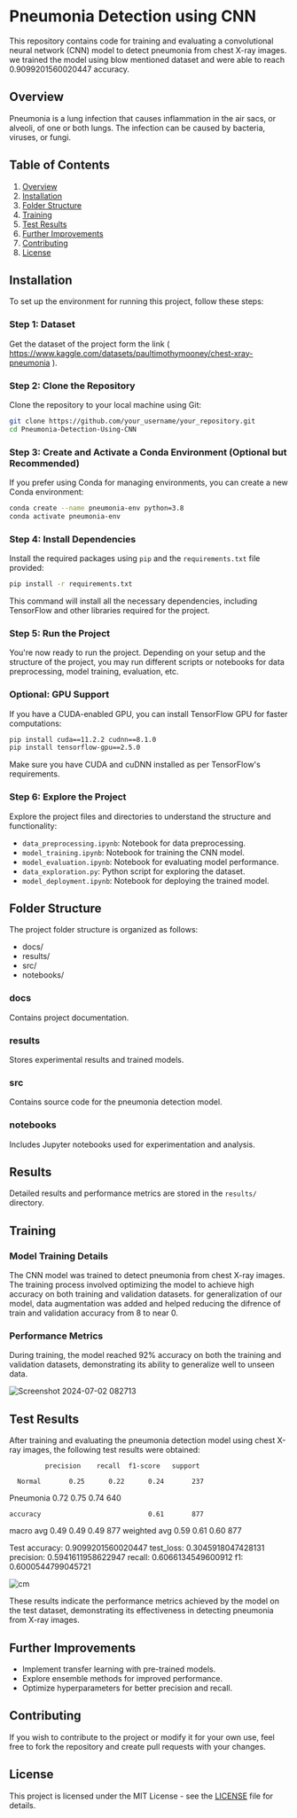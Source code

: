 # Pneumonia Detection using CNN

This repository contains code for training and evaluating a convolutional neural network (CNN) model to detect pneumonia from chest X-ray images. we trained the model using blow mentioned dataset and were able to reach 0.9099201560020447 accuracy.

## Overview

Pneumonia is a lung infection that causes inflammation in the air sacs, or alveoli, of one or both lungs. The infection can be caused by bacteria, viruses, or fungi.

## Table of Contents

1. [Overview](#overview)
2. [Installation](#installation)
3. [Folder Structure](#folder-structure)
4. [Training](#training)
5. [Test Results](#test-results)
6. [Further Improvements](#further-improvements)
7. [Contributing](#contributing)
9. [License](#license)

## Installation

To set up the environment for running this project, follow these steps:

### Step 1: Dataset
Get the dataset of the project form the link ( https://www.kaggle.com/datasets/paultimothymooney/chest-xray-pneumonia ).

### Step 2: Clone the Repository

Clone the repository to your local machine using Git:
```bash
git clone https://github.com/your_username/your_repository.git
cd Pneumonia-Detection-Using-CNN
```

### Step 3: Create and Activate a Conda Environment (Optional but Recommended)

If you prefer using Conda for managing environments, you can create a new Conda environment:
```bash
conda create --name pneumonia-env python=3.8
conda activate pneumonia-env
```

### Step 4: Install Dependencies

Install the required packages using `pip` and the `requirements.txt` file provided:
```bash
pip install -r requirements.txt
```

This command will install all the necessary dependencies, including TensorFlow and other libraries required for the project.

### Step 5: Run the Project

You're now ready to run the project. Depending on your setup and the structure of the project, you may run different scripts or notebooks for data preprocessing, model training, evaluation, etc.

### Optional: GPU Support

If you have a CUDA-enabled GPU, you can install TensorFlow GPU for faster computations:
```bash
pip install cuda==11.2.2 cudnn==8.1.0
pip install tensorflow-gpu==2.5.0
```

Make sure you have CUDA and cuDNN installed as per TensorFlow's requirements.

### Step 6: Explore the Project

Explore the project files and directories to understand the structure and functionality:

- `data_preprocessing.ipynb`: Notebook for data preprocessing.
- `model_training.ipynb`: Notebook for training the CNN model.
- `model_evaluation.ipynb`: Notebook for evaluating model performance.
- `data_exploration.py`: Python script for exploring the dataset.
- `model_deployment.ipynb`: Notebook for deploying the trained model.


## Folder Structure

The project folder structure is organized as follows:

- docs/
- results/
- src/
- notebooks/

### docs
Contains project documentation.

### results
Stores experimental results and trained models.

### src
Contains source code for the pneumonia detection model.

### notebooks
Includes Jupyter notebooks used for experimentation and analysis.

## Results

Detailed results and performance metrics are stored in the `results/` directory.



## Training

### Model Training Details

The CNN model was trained to detect pneumonia from chest X-ray images. The training process involved optimizing the model to achieve high accuracy on both training and validation datasets. for generalization of our model, data augmentation was added and helped reducing the difrence of train and validation accuracy from 8 to near 0.



### Performance Metrics

During training, the model reached 92% accuracy on both the training and validation datasets, demonstrating its ability to generalize well to unseen data. 

![Screenshot 2024-07-02 082713](https://github.com/sadegh15khedry/Pneumonia-Detection-Using-CNN/assets/90490848/adc989e2-bacf-4940-b4a0-2b9ae7e26151)


## Test Results

After training and evaluating the pneumonia detection model using chest X-ray images, the following test results were obtained:

             precision    recall  f1-score   support

      Normal       0.25      0.22      0.24       237
   Pneumonia       0.72      0.75      0.74       640

    accuracy                           0.61       877
   macro avg       0.49      0.49      0.49       877
weighted avg       0.59      0.61      0.60       877


Test accuracy: 0.9099201560020447   test_loss: 0.3045918047428131
precision: 0.5941611958622947   recall: 0.6066134549600912
f1: 0.6000544799045721

![cm](https://github.com/sadegh15khedry/Pneumonia-Detection-Using-CNN/assets/90490848/25c3a822-f907-4fdf-b5c8-20abdf44f206)

These results indicate the performance metrics achieved by the model on the test dataset, demonstrating its effectiveness in detecting pneumonia from X-ray images.

## Further Improvements
- Implement transfer learning with pre-trained models.
- Explore ensemble methods for improved performance.
- Optimize hyperparameters for better precision and recall.




## Contributing

If you wish to contribute to the project or modify it for your own use, feel free to fork the repository and create pull requests with your changes.


## License

This project is licensed under the MIT License - see the [LICENSE](LICENSE) file for details.
